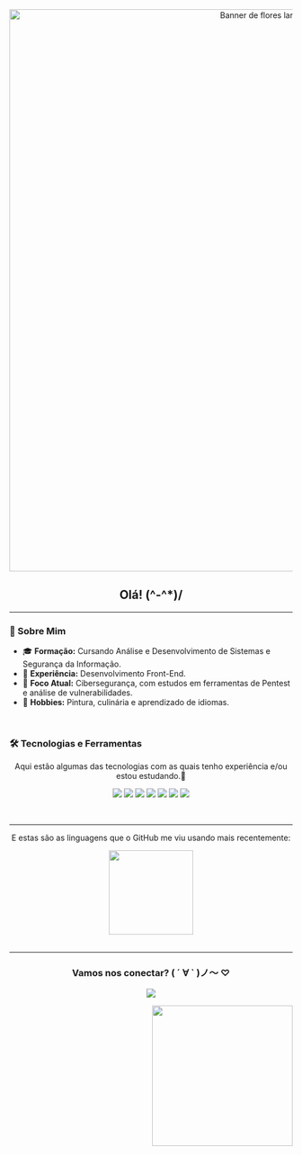 <div align="center">
  <img src="https://media0.giphy.com/media/v1.Y2lkPTc5MGI3NjExbmFlYzU5Zm5uZ3doNzgzMHNuYjZ5Yjdvdzk1dWZodDZidTNsYnY3aCZlcD12MV9pbnRlcm5hbF9naWZfYnlfaWQmY3Q9Zw/1IJCHylHJe6RSjs9gj/giphy.gif" alt="Banner de flores laranjas em movimento" width="1000"/>
  
  <h2>Olá! (^-^*)/ </h2>
</div>

---

### 💖 Sobre Mim

- 🎓 **Formação:** Cursando Análise e Desenvolvimento de Sistemas e Segurança da Informação.
- 💼 **Experiência:** Desenvolvimento Front-End.
- 🎯 **Foco Atual:** Cibersegurança, com estudos em ferramentas de Pentest e análise de vulnerabilidades.
- 🌸 **Hobbies:** Pintura, culinária e aprendizado de idiomas.

<br>

### 🛠️ Tecnologias e Ferramentas

<div align="center">
  <p>Aqui estão algumas das tecnologias com as quais tenho experiência e/ou estou estudando.🌱</p>
  
  <a href="#"><img src="https://img.shields.io/badge/HTML5-E34F26?style=for-the-badge&logo=html5&logoColor=white" /></a>
  <a href="#"><img src="https://img.shields.io/badge/CSS3-1572B6?style=for-the-badge&logo=css3&logoColor=white" /></a>
  <a href="#"><img src="https://img.shields.io/badge/JavaScript-F7DF1E?style=for-the-badge&logo=javascript&logoColor=black" /></a>
  <a href="#"><img src="https://img.shields.io/badge/React-61DAFB?style=for-the-badge&logo=react&logoColor=black" /></a>
  <a href="#"><img src="https://img.shields.io/badge/TypeScript-3178C6?style=for-the-badge&logo=typescript&logoColor=white" /></a>
  <a href="#"><img src="https://img.shields.io/badge/Java-007396?style=for-the-badge&logo=openjdk&logoColor=white" /></a>
  <a href="#"><img src="https://img.shields.io/badge/MySQL-4479A1?style=for-the-badge&logo=mysql&logoColor=white" /></a>
  
  <br>
  <hr>
  
  <p>E estas são as linguagens que o GitHub me viu usando mais recentemente:</p>
    
  <img height="150em" src="https://github-readme-stats.vercel.app/api/top-langs/?username=rebcs&layout=compact&langs_count=7&theme=catppuccin_latte"/>
</div>

<br>

---

<div align="center">
  <h3>Vamos nos conectar? ( ´ ∀ ` )ノ～ ♡</h3>
  <p>
    <a href="https://www.linkedin.com/in/rebeca--santos/"><img src="https://img.shields.io/badge/-LinkedIn-0077B5?style=for-the-badge&logo=linkedin&logoColor=white&color=FFC0CB" /></a>
  </p>
</div>

<div align="right">
  <img src="https://media.giphy.com/media/hDG5fDJJCIIFjvkHXT/giphy.gif" width="250"/>
</div>
